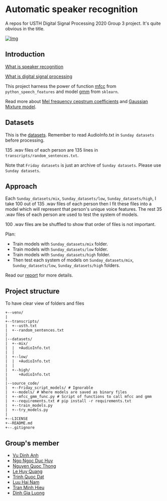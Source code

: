 # Automatic speaker recognition

A repos for USTH Digital Signal Processing 2020 Group 3 project. It's quite obvious in the title.

[![Img](https://img.shields.io/badge/Python-3-green)](https://www.python.org/downloads/)

## Introduction

[What is speaker recognition](https://en.wikipedia.org/wiki/Speaker_recognition)

[What is digital signal processing](https://en.wikipedia.org/wiki/Digital_signal_processing)

This project harness the power of function [mfcc](https://github.com/jameslyons/python_speech_features/blob/9a2d76c6336d969d51ad3aa0d129b99297dcf55e/python_speech_features/base.py#L25) from `python_speech_features` and model [gmm](https://scikit-learn.org/stable/modules/generated/sklearn.mixture.GaussianMixture.html#sklearn.mixture.GaussianMixture) from `sklearn`.

Read more about [Mel frequency cepstrum coefficients](https://en.wikipedia.org/wiki/Mel-frequency_cepstrum) and [Gaussian Mixture model](https://en.wikipedia.org/wiki/Mixture_model#Gaussian_mixture_model).

## Datasets

This is the [datasets](https://drive.google.com/drive/folders/1kzTGzFeVPPxlAYj0nsVZlHpKJePSD0fy?usp=sharing). Remember to read AudioInfo.txt in `Sunday datasets` before processing.

135 .wav files of each person are 135 lines in `transcripts/random_sentences.txt`.

Note that `Friday datasets` is just an archive of `Sunday datasets`. Please use `Sunday datasets`.

## Approach

Each `Sunday_datasets/mix`, `Sunday_datasets/low`, `Sunday_datasets/high`, I take 100 out of 135 .wav files of each person then I fit these files into a model which will represent that person's unique voice features. The rest 35 .wav files of each person are used to test the system of models.

100 .wav files are be shuffled to show that order of files is not important.


Plan:
  - Train models with `Sunday_datasets/mix` folder.
  - Train models with `Sunday_datasets/low` folder.
  - Train models with `Sunday_datasets/high` folder.
  - Then test each system of models on `Sunday_datasets/mix`, `Sunday_datasets/low`, `Sunday_datasets/high` folders.

Read our [report]() for more details.

## Project structure
To have clear view of folders and files
```
+--venv/
|
+--transcripts/
|  +--usth.txt
|  +--random_sentences.txt
|
|--datasets/
|  +--mix/
|  |  +AudioInfo.txt
|  |
|  +--low/
|  |  +AudioInfo.txt
|  |
|  +--high/
|     +AudioInfo.txt
|  
|--source_code/
|  +--Friday_script_models/ # Ignorable
|  +--models/ # Where models are saved as binary files
|  +--mfcc_gmm_func.py # Script of functions to call mfcc and gmm
|  +--requirements.txt # pip install -r requirements.txt
|  +--train_models.py
|  +--try_models.py
|
+--LICENSE
+--README.md
+--.gitignore
```

## Group's member
- [Vu Dinh Anh](https://github.com/dinhanhx)
- [Ngo Ngoc Duc Huy](https://github.com/Huy-Ngo)
- [Nguyen Quoc Thong](https://github.com/NhacBatQuan)
- [Le Huy Quang](https://github.com/quangLH195)
- [Trinh Quoc Dat](https://github.com/TrinhQuocDat99du)
- [Luu Hai Nam](https://github.com/namluu25)
- [Tran Minh Hieu](https://github.com/pcranger)
- [Dinh Gia Luong](https://github.com/gialuong2801)

